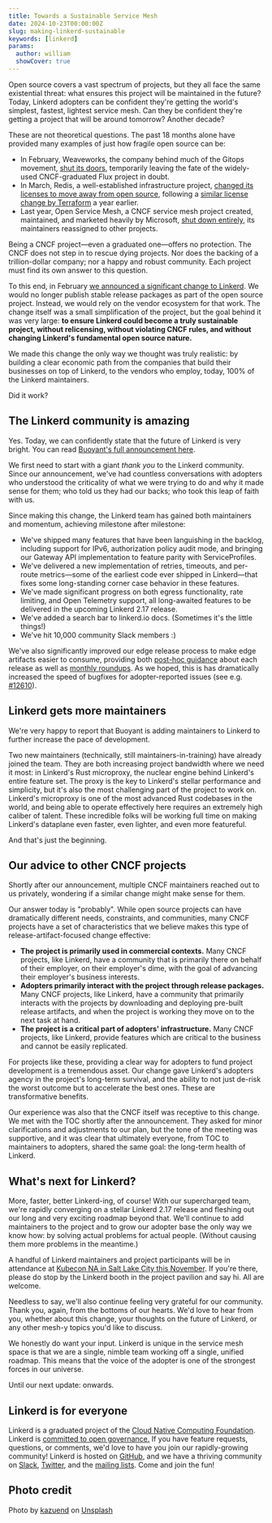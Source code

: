 ```yaml
---
title: Towards a Sustainable Service Mesh
date: 2024-10-23T00:00:00Z
slug: making-linkerd-sustainable
keywords: [linkerd]
params:
  author: william
  showCover: true
---
```


Open source covers a vast spectrum of projects, but they all face the same
existential threat: what ensures this project will be maintained in the future?
Today, Linkerd adopters can be confident they're getting the world's simplest,
fastest, lightest service mesh. Can they be confident they're getting a project
that will be around tomorrow? Another decade?

These are not theoretical questions. The past 18 months alone have provided many
examples of just how fragile open source can be:

* In February, Weaveworks, the company behind much of the Gitops movement,
  [shut its
  doors](https://thenewstack.io/end-of-an-era-weaveworks-closes-shop-amid-cloud-native-turbulence/),
  temporarily leaving the fate of the widely-used CNCF-graduated Flux project in
  doubt.
* In March, Redis, a well-established infrastructure project, [changed its
  licenses to move away from open
  source](https://redis.io/blog/redis-adopts-dual-source-available-licensing/),
  following a [similar license change by
  Terraform](https://www.hashicorp.com/blog/hashicorp-adopts-business-source-license)
  a year earlier.
* Last year, Open Service Mesh, a CNCF service mesh project created, maintained,
  and marketed heavily by Microsoft, [shut down
  entirely](https://openservicemesh.io/blog/osm-project-update/), its
  maintainers reassigned to other projects.

Being a CNCF project—even a graduated one—offers no protection. The CNCF does
not step in to rescue dying projects. Nor does the backing of a trillion-dollar
company; nor a happy and robust community. Each project must find its own answer
to this question.

To this end, in February [we announced a significant change to
Linkerd](https://linkerd.io/2024/02/21/announcing-linkerd-2.15/). We would no
longer publish stable release packages as part of the open source project.
Instead, we would rely on the vendor ecosystem for that work. The change itself
was a small simplification of the project, but the goal behind it was very
large: **to ensure Linkerd could become a truly sustainable project, without
relicensing, without violating CNCF rules, and without changing Linkerd's
fundamental open source nature.**

We made this change the only way we thought was truly realistic: by building a
clear economic path from the companies that build their businesses on top of
Linkerd, to the vendors who employ, today, 100% of the Linkerd maintainers.

Did it work?

## The Linkerd community is amazing

Yes. Today, we can confidently state that the future of Linkerd is very bright.
You can read [Buoyant's full announcement
here](https://buoyant.io/blog/linkerd-forever).

We first need to start with a giant *thank you* to the Linkerd community. Since
our announcement, we've had countless conversations with adopters who understood
the criticality of what we were trying to do and why it made sense for them; who
told us they had our backs; who took this leap of faith with us.

Since making this change, the Linkerd team has gained both maintainers and
momentum, achieving milestone after milestone:

* We've shipped many features that have been languishing in the backlog,
  including support for IPv6, authorization policy audit mode, and bringing our
  Gateway API implementation to feature parity with ServiceProfiles.
* We've delivered a new implementation of retries, timeouts, and per-route
  metrics—some of the earliest code ever shipped in Linkerd—that fixes some
  long-standing corner case behavior in these features.
* We've made significant progress on both egress functionality, rate limiting,
  and Open Telemetry support, all long-awaited features to be delivered in the
  upcoming Linkerd 2.17 release.
* We've added a search bar to linkerd.io docs. (Sometimes it's the little
  things!)
* We've hit 10,000 community Slack members :)

We've also significantly improved our edge release process to make edge
artifacts easier to consume, providing both [post-hoc
guidance](https://github.com/linkerd/linkerd2/releases) about each release as
well as [monthly
roundups](https://linkerd.io/2024/09/06/linkerd-edge-release-roundup/). As we
hoped, this is has dramatically increased the speed of bugfixes for
adopter-reported issues (see e.g.
[#12610](https://github.com/linkerd/linkerd2/issues/12610)).

## Linkerd gets more maintainers

We're very happy to report that Buoyant is adding maintainers to Linkerd to
further increase the pace of development.

Two new maintainers (technically, still maintainers-in-training) have already
joined the team. They are both increasing project bandwidth where we need it
most: in Linkerd's Rust microproxy, the nuclear engine behind Linkerd's entire
feature set. The proxy is the key to Linkerd's stellar performance and
simplicity, but it's also the most challenging part of the project to work on.
Linkerd's microproxy is one of the most advanced Rust codebases in the world,
and being able to operate effectively here requires an extremely high caliber of
talent.  These incredible folks will be working full time on making Linkerd's
dataplane even faster, even lighter, and even more featureful.

And that's just the beginning.

## Our advice to other CNCF projects

Shortly after our announcement, multiple CNCF maintainers reached out to us
privately, wondering if a similar change might make sense for them.

Our answer today is "probably". While open source projects can have dramatically
different needs, constraints, and communities, many CNCF projects have a set of
characteristics that we believe makes this type of release-artifact-focused
change effective:

* **The project is primarily used in commercial contexts.** Many CNCF projects,
  like Linkerd, have a community that is primarily there on behalf of their
  employer, on their employer's dime, with the goal of advancing their
  employer's business interests.
* **Adopters primarily interact with the project through release packages.**
  Many CNCF projects, like Linkerd, have a community that primarily interacts
  with the projects by downloading and deploying pre-built release artifacts,
  and when the project is working they move on to the next task at hand.
* **The project is a critical part of adopters' infrastructure.** Many CNCF
  projects, like Linkerd, provide features which are critical to the business
  and cannot be easily replicated.

For projects like these, providing a clear way for adopters to fund project
development is a tremendous asset. Our change gave Linkerd's adopters agency in
the project's long-term survival, and the ability to not just de-risk the worst
outcome but to accelerate the best ones. These are transformative benefits.

Our experience was also that the CNCF itself was receptive to this change. We
met with the TOC shortly after the announcement. They asked for minor
clarifications and adjustments to our plan, but the tone of the meeting was
supportive, and it was clear that ultimately everyone, from TOC to maintainers
to adopters, shared the same goal: the long-term health of Linkerd.

## What's next for Linkerd?

More, faster, better Linkerd-ing, of course! With our supercharged team, we're
rapidly converging on a stellar Linkerd 2.17 release and fleshing out our long
and very exciting roadmap beyond that. We'll continue to add maintainers to the
project and to grow our adopter base the only way we know how: by solving actual
problems for actual people. (Without causing them more problems in the
meantime.)

A handful of Linkerd maintainers and project participants will be in attendance
at [Kubecon NA in Salt Lake City this
November](https://buoyant.io/blog/linkerd-community-guide-to-kubecon-cloudnativecon-na-2024-in-salt-lake-city).
If you're there, please do stop by the Linkerd booth in the project pavilion and
say hi. All are welcome.

Needless to say, we'll also continue feeling very grateful for our community.
Thank you, again, from the bottoms of our hearts. We'd love to hear from you,
whether about this change, your thoughts on the future of Linkerd, or any other
mesh-y topics you'd like to discuss.

We honestly do want your input. Linkerd is unique in the service mesh space is
that we are a single, nimble team working off a single, unified roadmap. This
means that the voice of the adopter is one of the strongest forces in our
universe.

Until our next update: onwards.

## Linkerd is for everyone

Linkerd is a graduated project of the [Cloud Native Computing
Foundation](https://cncf.io/). Linkerd is [committed to open
governance.](/2019/10/03/linkerds-commitment-to-open-governance/) If you have
feature requests, questions, or comments, we'd love to have you join our
rapidly-growing community! Linkerd is hosted on
[GitHub](https://github.com/linkerd/), and we have a thriving community on
[Slack](https://slack.linkerd.io/), [Twitter](https://twitter.com/linkerd), and
the [mailing lists](/community/get-involved/). Come and join the fun!

## Photo credit

Photo by
[kazuend](https://unsplash.com/@kazuend?utm_content=creditCopyText&utm_medium=referral&utm_source=unsplash)
on
[Unsplash](https://unsplash.com/photos/worms-eye-view-of-forest-during-day-time-19SC2oaVZW0?utm_content=creditCopyText&utm_medium=referral&utm_source=unsplash)

